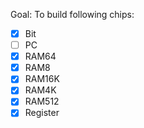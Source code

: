 Goal: To build following chips:

- [x] Bit
- [ ] PC
- [x] RAM64
- [x] RAM8
- [x] RAM16K
- [x] RAM4K
- [x] RAM512
- [x] Register